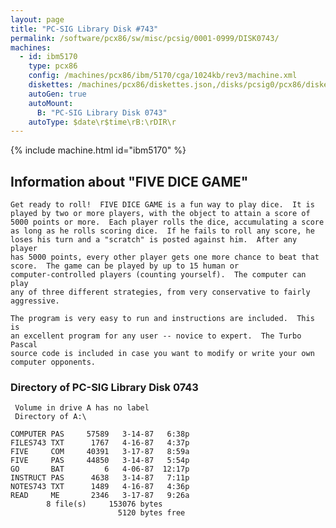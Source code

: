 ```yaml
---
layout: page
title: "PC-SIG Library Disk #743"
permalink: /software/pcx86/sw/misc/pcsig/0001-0999/DISK0743/
machines:
  - id: ibm5170
    type: pcx86
    config: /machines/pcx86/ibm/5170/cga/1024kb/rev3/machine.xml
    diskettes: /machines/pcx86/diskettes.json,/disks/pcsig0/pcx86/diskettes.json
    autoGen: true
    autoMount:
      B: "PC-SIG Library Disk 0743"
    autoType: $date\r$time\rB:\rDIR\r
---
```


{% include machine.html id="ibm5170" %}

## Information about "FIVE DICE GAME"

    Get ready to roll!  FIVE DICE GAME is a fun way to play dice.  It is
    played by two or more players, with the object to attain a score of
    5000 points or more.  Each player rolls the dice, accumulating a score
    as long as he rolls scoring dice.  If he fails to roll any score, he
    loses his turn and a "scratch" is posted against him.  After any player
    has 5000 points, every other player gets one more chance to beat that
    score.  The game can be played by up to 15 human or
    computer-controlled players (counting yourself).  The computer can play
    any of three different strategies, from very conservative to fairly
    aggressive.
    
    The program is very easy to run and instructions are included.  This is
    an excellent program for any user -- novice to expert.  The Turbo Pascal
    source code is included in case you want to modify or write your own
    computer opponents.

### Directory of PC-SIG Library Disk 0743

     Volume in drive A has no label
     Directory of A:\

    COMPUTER PAS     57589   3-14-87   6:38p
    FILES743 TXT      1767   4-16-87   4:37p
    FIVE     COM     40391   3-17-87   8:59a
    FIVE     PAS     44850   3-14-87   5:54p
    GO       BAT         6   4-06-87  12:17p
    INSTRUCT PAS      4638   3-14-87   7:11p
    NOTES743 TXT      1489   4-16-87   4:36p
    READ     ME       2346   3-17-87   9:26a
            8 file(s)     153076 bytes
                            5120 bytes free
